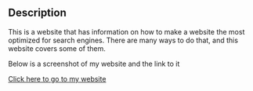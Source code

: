 ## Description
This is a website that has information on how to make a website the most optimized for search engines. There are many ways to do that, and this website covers some of them.

Below is a screenshot of my website and the link to it

<a href="https://ewgio.github.io/chall1/">Click here to go to my website<a>

